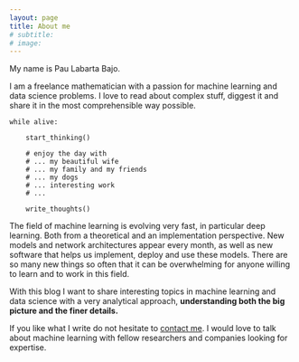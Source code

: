 ```yaml
---
layout: page
title: About me
# subtitle: 
# image: 
---
```


My name is Pau Labarta Bajo.

I am a freelance mathematician with a passion for machine learning and data science problems. I love to read about complex stuff, diggest it and share it in the most comprehensible way possible.

```
while alive:

    start_thinking()

    # enjoy the day with
    # ... my beautiful wife
    # ... my family and my friends
    # ... my dogs
    # ... interesting work
    # ...
     
    write_thoughts()
```

The field of machine learning is evolving very fast, in particular deep learning. Both from a theoretical and an implementation perspective. New models and network architectures appear every month, as well as new software that helps us implement, deploy and use these models. There are so many new things so often that it can be overwhelming for anyone willing to learn and to work in this field.

With this blog I want to share interesting topics in machine learning and data science with a very analytical approach, **understanding both the big picture and the finer details.**

If you like what I write do not hesitate to [contact me](mailto:plabartabajo@gmail.com). I would love to talk about machine learning with fellow researchers and companies looking for expertise.